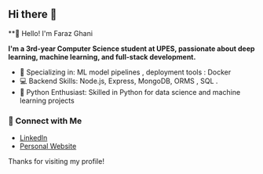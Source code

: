 ## Hi there 👋


**👋 Hello! I'm Faraz Ghani

**I'm a 3rd-year Computer Science student at UPES, passionate about deep learning, machine learning, and full-stack development.**

- 🧠 Specializing in: ML model pipelines , deployment tools : Docker 
- 💻 Backend Skills: Node.js, Express, MongoDB, ORMS , SQL .
- 🐍 Python Enthusiast: Skilled in Python for data science and machine learning projects

### 🔗 Connect with Me
- [LinkedIn](www.linkedin.com/in/faraz-ghani-b8aa3a16b)
- [Personal Website](your-website-url)

Thanks for visiting my profile!
